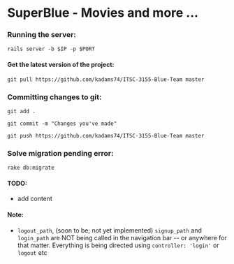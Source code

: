 # SuperBlue - Movies and more ...

### Running the server:
`rails server -b $IP -p $PORT`

#### Get the latest version of the project:
`git pull https://github.com/kadams74/ITSC-3155-Blue-Team master`

### Committing changes to git:
`git add .`

`git commit -m "Changes you've made"`

`git push https://github.com/kadams74/ITSC-3155-Blue-Team master`

### Solve migration pending error:
`rake db:migrate`


#### TODO:
* add content

#### Note:
* `logout_path`, (soon to be; not yet implemented) `signup_path` and `login_path` are NOT being called in the navigation bar -- or anywhere for that matter. Everything is being directed using `controller: 'login'` or `logout` etc
